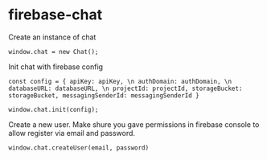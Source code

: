 # firebase-chat

Create an instance of chat

`window.chat = new Chat();`

Init chat with firebase config


`const config = {
    apiKey: apiKey, \n
    authDomain: authDomain, \n
    databaseURL: databaseURL, \n
    projectId: projectId,
    storageBucket: storageBucket,
    messagingSenderId: messagingSenderId
}`

`window.chat.init(config);`


Create a new user. Make shure you gave permissions in firebase console to allow register via email and password.

`window.chat.createUser(email, password)`

